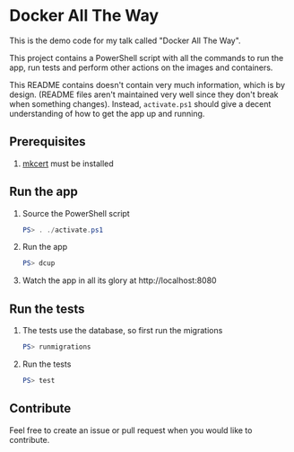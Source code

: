 # Docker All The Way

This is the demo code for my talk called "Docker All The Way".

This project contains a PowerShell script with all the commands to run the app, run tests and perform other actions on the images and containers.

This README contains doesn't contain very much information, which is by design.
(README files aren't maintained very well since they don't break when something changes).
Instead, `activate.ps1` should give a decent understanding of how to get the app up and running.

## Prerequisites

1. [mkcert](https://github.com/FiloSottile/mkcert) must be installed

## Run the app

1. Source the PowerShell script

    ```powershell
    PS> . ./activate.ps1
    ```

2. Run the app

    ```powershell
    PS> dcup
    ```

3. Watch the app in all its glory at http://localhost:8080

## Run the tests

1. The tests use the database, so first run the migrations

    ```powershell
    PS> runmigrations
    ```

2. Run the tests

    ```powershell
    PS> test
    ```

## Contribute

Feel free to create an issue or pull request when you would like to contribute.
